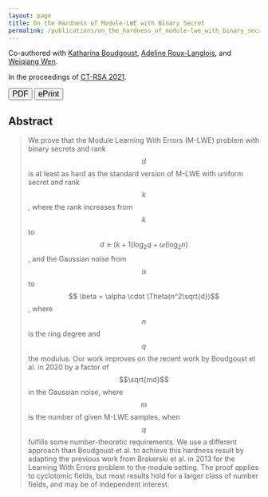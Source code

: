 ```yaml
---
layout: page
title: On the Hardness of Module-LWE with Binary Secret
permalink: /publications/on_the_hardness_of_module-lwe_with_binary_secret
---
```


Co-authored with [Katharina Boudgoust](https://katinkabou.github.io/), [Adeline Roux-Langlois](https://people.irisa.fr/Adeline.Roux-Langlois/), and [Weiqiang Wen](http://people.irisa.fr/Weiqiang.Wen/).  

In the proceedings of [CT-RSA 2021](https://link.springer.com/chapter/10.1007/978-3-030-75539-3_21).  

<a href="/assets/pub/BJRW21_Hardness_bin-MLWE.pdf" target="_blank" style="text-decoration: none;"><button class="mybutton" onmouseover="this.style.backgroundColor='#337076'; this.style.color='#FFFFFF'; this.querySelector('span').style.paddingRight = '16px'; this.querySelector('span').querySelector('span').style.opacity = '1'; this.querySelector('span').querySelector('span').style.right = '0';" onmouseout="this.style.backgroundColor='#FFFFFF'; this.style.color='#337076'; this.querySelector('span').style.paddingRight = '0'; this.querySelector('span').querySelector('span').style.opacity = '0'; this.querySelector('span').querySelector('span').style.right = '-20px';"><span style="cursor: pointer; display: inline-block; position: relative; transition: 0.5s; font-size: 16px;">PDF <span style="position: absolute; opacity: 0; top: 0; right: -20px; transition: 0.5s;">&#xbb;</span></span></button></a>
<a href="https://eprint.iacr.org/2021/265" target="_blank" style="text-decoration: none;"><button class="mybutton" onmouseover="this.style.backgroundColor='#337076'; this.style.color='#FFFFFF'; this.querySelector('span').style.paddingRight = '16px'; this.querySelector('span').querySelector('span').style.opacity = '1'; this.querySelector('span').querySelector('span').style.right = '0';" onmouseout="this.style.backgroundColor='#FFFFFF'; this.style.color='#337076'; this.querySelector('span').style.paddingRight = '0'; this.querySelector('span').querySelector('span').style.opacity = '0'; this.querySelector('span').querySelector('span').style.right = '-20px';"><span style="cursor: pointer; display: inline-block; position: relative; transition: 0.5s; font-size: 16px;">ePrint <span style="position: absolute; opacity: 0; top: 0; right: -20px; transition: 0.5s;">&#xbb;</span></span></button></a>  

## Abstract
> We prove that the Module Learning With Errors (M-LWE) problem with binary secrets and rank $$d$$ is at least as hard as the standard version of M-LWE with uniform secret and rank $$k$$, where the rank increases from $$k$$ to $$d \geq (k+1)\log_2 q + \omega(\log_2 n)$$, and the Gaussian noise from $$\alpha$$ to $$ \beta = \alpha \cdot \Theta(n^2\sqrt{d})$$, where $$n$$ is the ring degree and $$q$$ the modulus. Our work improves on the recent work by Boudgoust et al. in 2020 by a factor of $$\sqrt{md}$$ in the Gaussian noise, where $$m$$ is the number of given M-LWE samples, when $$q$$ fulfills some number-theoretic requirements. We use a different approach than Boudgoust et al. to achieve this hardness result by adapting the previous work from Brakerski et al. in 2013 for the Learning With Errors problem to the module setting. The proof applies to cyclotomic fields, but most results hold for a larger class of number fields, and may be of independent interest. 